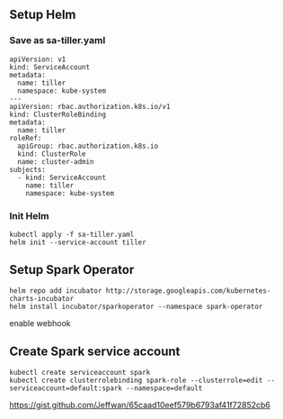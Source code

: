 ## Setup Helm

### Save as sa-tiller.yaml
```
apiVersion: v1
kind: ServiceAccount
metadata:
  name: tiller
  namespace: kube-system
---
apiVersion: rbac.authorization.k8s.io/v1
kind: ClusterRoleBinding
metadata:
  name: tiller
roleRef:
  apiGroup: rbac.authorization.k8s.io
  kind: ClusterRole
  name: cluster-admin
subjects:
  - kind: ServiceAccount
    name: tiller
    namespace: kube-system
```

### Init Helm
```
kubectl apply -f sa-tiller.yaml
helm init --service-account tiller
```

## Setup Spark Operator
```
helm repo add incubator http://storage.googleapis.com/kubernetes-charts-incubator
helm install incubator/sparkoperator --namespace spark-operator
```

enable webhook


## Create Spark service account
```
kubectl create serviceaccount spark
kubectl create clusterrolebinding spark-role --clusterrole=edit --serviceaccount=default:spark --namespace=default
```

https://gist.github.com/Jeffwan/65caad10eef579b6793af41f72852cb6